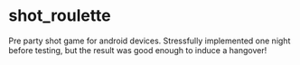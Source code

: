 # shot_roulette
Pre party shot game for android devices. Stressfully implemented one night before testing, but the result was good enough to induce a hangover!
